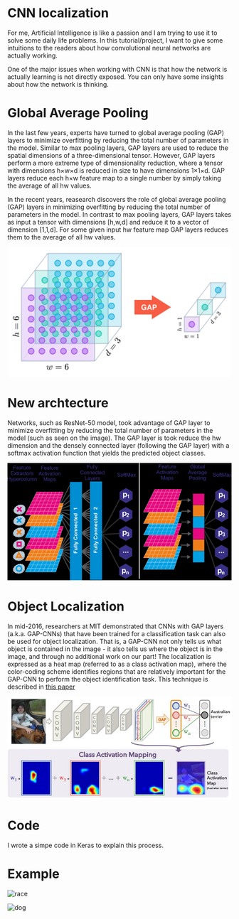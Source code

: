 # CNN localization 

For me, Artificial Intelligence is like a passion and I am trying to use it to solve some daily life problems. In this tutorial/project, I want to give some intuitions to the readers about how convolutional neural networks are actually working.

One of the major issues when working with CNN is that how the network is actually learning is not directly exposed. You can only have some insights about how the network is thinking.

# Global Average Pooling

In the last few years, experts have turned to global average pooling (GAP) layers to minimize overfitting by reducing the total number of parameters in the model. Similar to max pooling layers, GAP layers are used to reduce the spatial dimensions of a three-dimensional tensor. However, GAP layers perform a more extreme type of dimensionality reduction, where a tensor with dimensions h×w×d is reduced in size to have dimensions 1×1×d. GAP layers reduce each h×w feature map to a single number by simply taking the average of all hw values.

In the recent years, reasearch discovers the role of global average pooling (GAP) layers in minimizing overfitting by reducing the total number of parameters in the model. In contrast to max pooling layers, GAP layers takes as input a tensor with dimensions [h,w,d] and reduce it to a vector of dimension [1,1,d]. For some given input hw feature map GAP layers reduces them to the average of all hw values.

![global average pooling](images/global_average_pooling.png)

# New archtecture

Networks, such as ResNet-50 model, took advantage of GAP layer to minimize overfitting by reducing the total number of parameters in the model (such as seen on the image). The GAP layer is took reduce the hw dimension and the densely connected layer (following the GAP layer) with a softmax activation function that yields the predicted object classes.

![cnn](images/Global-average-pooling-layer-replacing-the-fully-connected-layers-The-output-layer.png)

# Object Localization

In mid-2016, researchers at MIT demonstrated that CNNs with GAP layers (a.k.a. GAP-CNNs) that have been trained for a classification task can also be used for object localization. That is, a GAP-CNN not only tells us what object is contained in the image - it also tells us where the object is in the image, and through no additional work on our part! The localization is expressed as a heat map (referred to as a class activation map), where the color-coding scheme identifies regions that are relatively important for the GAP-CNN to perform the object identification task. This technique is described in [this paper](https://arxiv.org/pdf/1512.04150.pdf)

![cam](images/cam.jpg)

# Code

I wrote a simpe code in Keras to explain this process.

# Example

![race](images/race.jpg)

![dog](images/dog.jpg)
